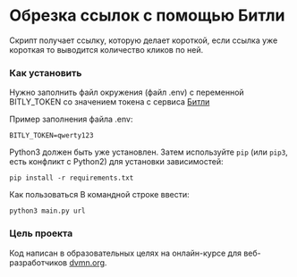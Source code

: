 # Обрезка ссылок с помощью Битли

Скрипт получает ссылку, которую делает короткой, если ссылка уже короткая то выводится количество кликов по ней.

### Как установить

Нужно заполнить файл окружения (файл .env) с переменной BITLY_TOKEN со значением токена с сервиса [Битли](https://app.bitly.com/BmcjfnvVNbi/bitlinks/3ZmAeIF/details)

Пример заполнения файла .env:

```
BITLY_TOKEN=qwerty123
```

Python3 должен быть уже установлен. 
Затем используйте `pip` (или `pip3`, есть конфликт с Python2) для установки зависимостей:
```
pip install -r requirements.txt
```
Как пользоваться
В командной строке ввести:

```
python3 main.py url
```
### Цель проекта

Код написан в образовательных целях на онлайн-курсе для веб-разработчиков [dvmn.org](https://dvmn.org/).